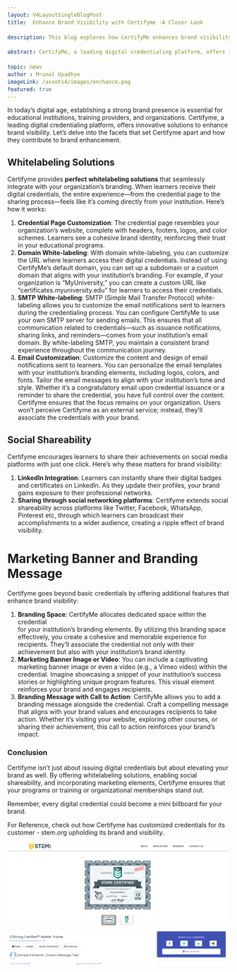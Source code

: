 ```yaml
---
layout: V4LayoutSingleBlogPost
title:  Enhance Brand Visibility with Certifyme :A Closer Look

description: This blog explores how CertifyMe enhances brand visibility for educational institutions, training providers, and organizations. It highlights CertifyMe's whitelabeling solutions, social shareability features, and marketing tools, all designed to integrate seamlessly with your brand and elevate its presence. Discover how CertifyMe can transform digital credentials into powerful branding tools.

abstract: CertifyMe, a leading digital credentialing platform, offers innovative solutions to enhance brand visibility. This document delves into CertifyMe's whitelabeling capabilities, social shareability features, and integrated marketing elements. By customizing credential pages, email notifications, and URLs, CertifyMe ensures a cohesive brand experience. Additionally, social media integration and marketing banners within credentials amplify brand exposure. CertifyMe transforms digital credentials into effective branding tools, making them a powerful asset for organizations.

topic: news
author : Mrunal Upadhye
imageLink: /assets4/images/enchance.png
featured: true
---
```


In today’s digital age, establishing a strong brand presence is essential for 
educational institutions, training providers, and organizations. Certifyme, a 
leading digital credentialing platform, offers innovative solutions to enhance 
brand visibility. Let’s delve into the facets that set Certifyme apart and how they 
contribute to brand enhancement.

## Whitelabeling Solutions

Certifyme provides <b> perfect whitelabeling solutions </b> that seamlessly integrate 
with your organization’s branding. When learners receive their digital 
credentials, the entire experience—from the credential page to the sharing 
process—feels like it’s coming directly from your institution. Here’s how it 
works:

1. **Credential Page Customization**: The credential page resembles your          
organization’s website, complete with headers, footers, logos, and color schemes. 
Learners see a cohesive brand identity, reinforcing their trust in your educational 
programs.
1. **Domain White-labeling**: With domain white-labeling, you can customize the 
URL where learners access their digital credentials. Instead of using CertifyMe’s 
default domain, you can set up a subdomain or a custom domain that aligns with your 
institution’s branding.
For example, if your organization is “MyUniversity,” you can create a custom 
URL like “certificates.myuniversity.edu” for learners to access their credentials.
1. **SMTP White-labeling**: SMTP (Simple Mail Transfer Protocol) white- 
labeling allows you to customize the email notifications sent to learners during the 
credentialing process.
You can configure CertifyMe to use your own SMTP server for sending emails. 
This ensures that all communication related to credentials—such as issuance 
notifications, sharing links, and reminders—comes from your institution’s email 
domain. By white-labeling SMTP, you maintain a consistent brand experience 
throughout the communication journey.
1. **Email Customization**: Customize the content and design of email 
notifications sent to learners. You can personalize the email templates with your 
institution’s branding elements, including logos, colors, and fonts.
Tailor the email messages to align with your institution’s tone and style. Whether
it’s a congratulatory email upon credential issuance or a reminder to share the 
credential, you have full control over the content.
Certifyme ensures that the focus remains on your organization. Users won’t 
perceive Certifyme as an external service; instead, they’ll associate the 
credentials with your brand.

## Social Shareability

Certifyme encourages learners to share their achievements on social media 
platforms with just one click. Here’s why these matters for brand visibility:

1. **LinkedIn Integration**: Learners can instantly share their digital badges and 
certificates on LinkedIn. As they update their profiles, your brand gains exposure to 
their professional networks.
1. **Sharing through social networking platforms**: Certifyme extends social 
shareability across platforms like Twitter, Facebook, WhatsApp, Pinterest etc, 
through which learners can broadcast their accomplishments to a wider audience, 
creating a ripple effect of brand visibility.

# Marketing Banner and Branding Message

Certifyme goes beyond basic credentials by offering additional features that 
enhance brand visibility:

1. **Branding Space**: CertifyMe allocates dedicated space within the credential  
for your institution’s branding elements. By utilizing this branding space effectively, 
you create a cohesive and memorable experience for recipients. They’ll associate the 
credential not only with their achievement but also with your institution’s brand 
identity.
1. **Marketing Banner Image or Video**: You can include a captivating marketing
banner image or even a video (e.g., a Vimeo video) within the credential. Imagine 
showcasing a snippet of your institution’s success stories or highlighting unique 
program features. This visual element reinforces your brand and engages recipients.
1. **Branding Message with Call to Action**: CertifyMe allows you to add a 
branding message alongside the credential. Craft a compelling message that aligns 
with your brand values and encourages recipients to take action. Whether it’s visiting 
your website, exploring other courses, or sharing their achievement, this call to action 
reinforces your brand’s impact.

### Conclusion

Certifyme isn’t just about issuing digital credentials but about elevating your 
brand as well. By offering whitelabeling solutions, enabling social shareability, 
and incorporating marketing elements, Certifyme ensures that your programs or 
training or organizational memberships stand out.

Remember, every digital credential could become a mini billboard for your 
brand.

For Reference, check out how Certifyme has customized credentials for its 
customer - stem.org upholding its brand and visibility.

<img class="img-fluid r-16" src="/assets4/images/stem_cert.png" alt="certificate">
